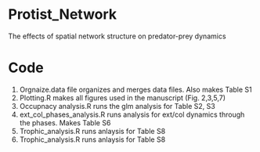 # Protist_Network
The effects of spatial network structure on predator-prey dynamics

# Code

1) Orgnaize.data file organizes and merges data files. Also makes Table S1
2) Plotting.R makes all figures used in the manuscript (Fig. 2,3,5,7)
3) Occupnacy analysis.R runs the glm analysis for Table S2, S3
4) ext_col_phases_analysis.R runs analysis for ext/col dynamics through the phases. Makes Table S6
5) Trophic_analysis.R runs anlaysis for Table S8
6) Trophic_analysis.R runs anlaysis for Table S8
